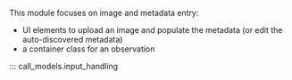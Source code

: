 This module focuses on image and metadata entry:

- UI elements to upload an image and populate the metadata (or edit the
  auto-discovered metadata)
- a container class for an observation


::: call_models.input_handling